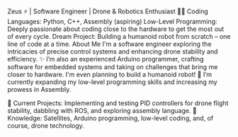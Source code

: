 Zeus ⚡ | Software Engineer | Drone & Robotics Enthusiast 🚁🤖
Coding Languages: Python, C++, Assembly (aspiring)
Low-Level Programming: Deeply passionate about coding close to the hardware to get the most out of every cycle.
Dream Project: Building a humanoid robot from scratch – one line of code at a time.
About Me
I'm a software engineer exploring the intricacies of precise control systems and enhancing drone stability and efficiency. ✨
I’m also an experienced Arduino programmer, crafting software for embedded systems and taking on challenges that bring me closer to hardware. I'm even planning to build a humanoid robot! 🤖
I’m currently expanding my low-level programming skills and increasing my prowess in Assembly.

🚀 Current Projects: Implementing and testing PID controllers for drone flight stability, dabbling with ROS, and exploring assembly language.
📡 Knowledge: Satellites, Arduino programming, low-level coding, and, of course, drone technology.
